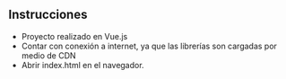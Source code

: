 ## Instrucciones

- Proyecto realizado en Vue.js
- Contar con conexión a internet, ya que las librerías son cargadas por medio de CDN
- Abrir index.html en el navegador.
